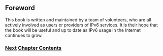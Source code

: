 ## Foreword

This book is written and maintained by a team of volunteers, who
are all actively involved as users or providers of IPv6 services.
It is their hope that the book will be useful and up to date as
IPv6 usage in the Internet continues to grow.

### [<ins>Next</ins>](How%20to%20use%20this%20book.md) [<ins>Chapter Contents</ins>](./1.%20Introduction%20and%20Foreword.md)